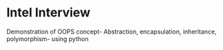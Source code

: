 # Intel Interview
Demonstration of OOPS concept- Abstraction, encapsulation, inheritance, polymorphism- using python
